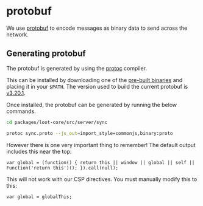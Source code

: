 # protobuf

We use [protobuf](https://developers.google.com/protocol-buffers/) to encode messages as binary data to send across the network.

## Generating protobuf

The protobuf is generated by using the [protoc](https://github.com/protocolbuffers/protobuf) compiler.

This can be installed by downloading one of the [pre-built binaries](https://github.com/protocolbuffers/protobuf/releases/) and placing it in your `$PATH`. The version used to build the current protobuf is [v3.20.1](https://github.com/protocolbuffers/protobuf/releases/tag/v3.20.1).

Once installed, the protobuf can be generated by running the below commands.

```bash
cd packages/loot-core/src/server/sync

protoc sync.proto --js_out=import_style=commonjs,binary:proto
```

However there is one very important thing to remember! The default output includes this near the top:

```
var global = (function() { return this || window || global || self || Function('return this')(); }).call(null);
```

This will not work with our CSP directives. You must manually modify this to this:

```
var global = globalThis;
```
